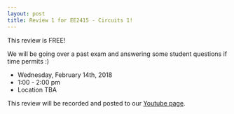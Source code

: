 ```yaml
---
layout: post
title: Review 1 for EE2415 - Circuits 1!
---
```

This review is FREE! 

We will be going over a past exam and answering some student questions if time permits :)

- Wednesday, February 14th, 2018
- 1:00 - 2:00 pm
- Location TBA

This review will be recorded and posted to our [Youtube page](https://www.youtube.com/channel/UCV0OmOABl9S8e4QHvtNHLow).
